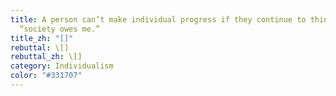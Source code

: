 ```yaml
---
title: A person can’t make individual progress if they continue to think,
  “society owes me.”
title_zh: "[]"
rebuttal: \[]
rebuttal_zh: \[]
category: Individualism
color: "#331707"
---
```

